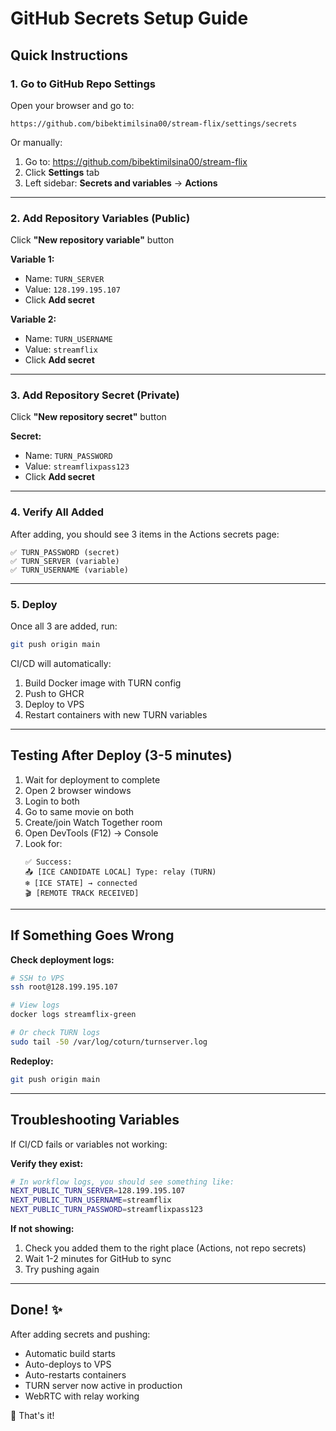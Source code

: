 # GitHub Secrets Setup Guide

## Quick Instructions

### 1. Go to GitHub Repo Settings
Open your browser and go to:
```
https://github.com/bibektimilsina00/stream-flix/settings/secrets
```

Or manually:
1. Go to: https://github.com/bibektimilsina00/stream-flix
2. Click **Settings** tab
3. Left sidebar: **Secrets and variables** → **Actions**

---

### 2. Add Repository Variables (Public)

Click **"New repository variable"** button

**Variable 1:**
- Name: `TURN_SERVER`
- Value: `128.199.195.107`
- Click **Add secret**

**Variable 2:**
- Name: `TURN_USERNAME`
- Value: `streamflix`
- Click **Add secret**

---

### 3. Add Repository Secret (Private)

Click **"New repository secret"** button

**Secret:**
- Name: `TURN_PASSWORD`
- Value: `streamflixpass123`
- Click **Add secret**

---

### 4. Verify All Added

After adding, you should see 3 items in the Actions secrets page:
```
✅ TURN_PASSWORD (secret)
✅ TURN_SERVER (variable)
✅ TURN_USERNAME (variable)
```

---

### 5. Deploy

Once all 3 are added, run:
```bash
git push origin main
```

CI/CD will automatically:
1. Build Docker image with TURN config
2. Push to GHCR
3. Deploy to VPS
4. Restart containers with new TURN variables

---

## Testing After Deploy (3-5 minutes)

1. Wait for deployment to complete
2. Open 2 browser windows
3. Login to both
4. Go to same movie on both
5. Create/join Watch Together room
6. Open DevTools (F12) → Console
7. Look for:
   ```
   ✅ Success:
   📤 [ICE CANDIDATE LOCAL] Type: relay (TURN)
   ❄️ [ICE STATE] → connected
   🎬 [REMOTE TRACK RECEIVED]
   ```

---

## If Something Goes Wrong

**Check deployment logs:**
```bash
# SSH to VPS
ssh root@128.199.195.107

# View logs
docker logs streamflix-green

# Or check TURN logs
sudo tail -50 /var/log/coturn/turnserver.log
```

**Redeploy:**
```bash
git push origin main
```

---

## Troubleshooting Variables

If CI/CD fails or variables not working:

**Verify they exist:**
```bash
# In workflow logs, you should see something like:
NEXT_PUBLIC_TURN_SERVER=128.199.195.107
NEXT_PUBLIC_TURN_USERNAME=streamflix
NEXT_PUBLIC_TURN_PASSWORD=streamflixpass123
```

**If not showing:**
1. Check you added them to the right place (Actions, not repo secrets)
2. Wait 1-2 minutes for GitHub to sync
3. Try pushing again

---

## Done! ✨

After adding secrets and pushing:
- Automatic build starts
- Auto-deploys to VPS
- Auto-restarts containers
- TURN server now active in production
- WebRTC with relay working

🚀 That's it!
